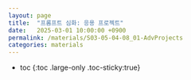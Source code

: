 ```yaml
---
layout: page
title:  "프롬프트 심화: 응용 프로젝트"
date:   2025-03-01 10:00:00 +0900
permalink: /materials/S03-05-04-08_01-AdvProjects
categories: materials
---
```

* toc
{:toc .large-only .toc-sticky:true}